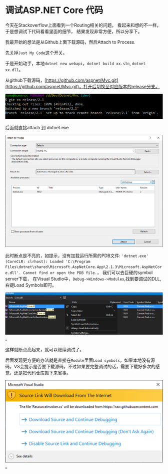 # 调试ASP.NET Core 代码

今天在Stackoverflow上面看到一个Routing相关的问题， 看起来和想的不一样， 于是想调试下代码看看里面的细节， 结果发现非常方便，所以分享下。

我最开始的想法是从Github上面下载源码，然后Attach to Process.

先关掉`Just My Code`这个开关。

于是开始动手，本地`dotnet new webapi`，`dotnet build xx.sln`, `dotnet xx.dll`。

从github下载源码，[https://github.com/aspnet/Mvc.git](https://github.com/aspnet/Mvc.git)，打开后切换至对应版本的release分支。

![images](..\images\Snipaste_2018-10-11_23-06-39.png)

后面就直接attach 到 dotnet.exe

![images](..\images\Snipaste_2018-10-11_23-09-42.png)

此时断点是不亮的，如提示，没有加载运行所需的PDB文件: `'dotnet.exe' (CoreCLR: clrhost): Loaded 'C:\Program Files\dotnet\shared\Microsoft.AspNetCore.App\2.1.3\Microsoft.AspNetCore.dll'. Cannot find or open the PDB file.`， 我们可以去巨硬的symbol server下载， 在Visual Studio中，`Debug->Windows->Modules`,找到要调试的DLL, 右键Load Symbols即可。

![images](..\images\Snipaste_2018-10-11_23-15-04.png)。

这样就断点亮起来，就可以继续调试了。

后面发现更方便的办法就是直接在`Module`里面`Load symbols`，如果本地没有源码，VS会提示是否要下载源码，不过如果要完整调试的话，需要下载好多次的感觉，还是把代码仓库搬下来省事。

![images](..\images\Snipaste_2018-10-11_23-21-42.png)。